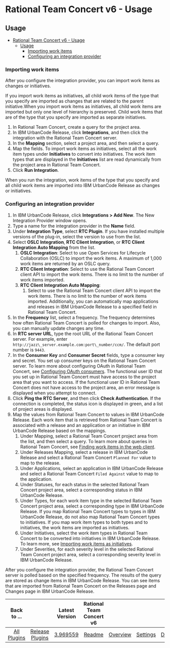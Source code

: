 
# Rational Team Concert v6 - Usage

## Usage

- [Rational Team Concert v6 - Usage](#rational-team-concert-v6---usage)
  - [Usage](#usage)
    - [Importing work items](#importing-work-items)
    - [Configuring an integration provider](#configuring-an-integration-provider)

### Importing work items

After you configure the integration provider, you can import work items as changes or initiatives.

If you import work items as initiatives, all child work items of the type that you specify are imported as changes
that are related to the parent initiative.When you import work items as initiatives, all child work items are imported
but only one level of hierarchy is preserved. Child work items that are of the type that you specify are imported as
separate initiatives.

1. In Rational Team Concert, create a query for the project area.
2. In IBM UrbanCode Release,
click **Integrations**, and then click the integration with the Rational Team Concert server.
3. In the **Mapping** section, select a project area, and then select a query.
4. Map the fields. To import work items as initiatives, select all the work item types under **Initiatives** to convert into initiatives. The work item types that are displayed in the **Initiatives** list are read dynamically from the project area in Rational Team Concert.
5. Click **Run Integration**.

When you run the integration, work items of the type that you specify and all child work items are imported into IBM
UrbanCode Release as changes or initiatives.

### Configuring an integration provider

1. In IBM UrbanCode Release, click **Integrations > Add New**. The New Integration Provider window opens.
2. Type a name for the integration provider in the **Name** field.
3. Under **Integration Type**, select **RTC Plugin**. If you have installed multiple versions of the plug-in, select the version to use from the list.
4. Select **OSLC Integration**, **RTC Client Integration**, or **RTC Client Integration Auto Mapping** from the list.
   1. **OSLC Integration**: Select to use Open Services for Lifecycle Collaboration (OSLC) to import the work items. A maximum of 1,000 work items are returned by an OSLC query.
   2. **RTC Client Integration**: Select to use the Rational Team Concert client API to import the work items. There is no limit to the number of work items imported.
   3. **RTC Client Integration Auto Mapping**:
      1. Select to use the Rational Team Concert client API to import the work items. There is no limit to the number of work items imported. Additionally, you can automatically map applications and releases in IBM UrbanCode Release to a specified field in Rational Team Concert.
5. In the **Frequency** list, select a frequency. The frequency determines how often Rational Team Concert is polled for changes to import. Also, you can manually update changes any time.
6. In **RTC server URL**, type the root URL of the Rational Team Concert server. For example, enter `http://jazz\_server.example.com:port\_number/ccm/`. The default port number is `9443`.
7. In the **Consumer Key** and **Consumer Secret** fields, type a consumer key and secret. You set up consumer keys on the Rational Team Concert server. To learn more about configuring OAuth in Rational Team Concert, see [Configuring OAuth consumers](http://pic.dhe.ibm.com/infocenter/clmhelp/v4r0/topic/com.ibm.jazz.repository.web.admin.doc/topics/c_configuring_oauth.html "(Opens in a new tab or window)"). The functional user ID that you set up in Rational Team Concert must have access to the project area that you want to access. If the functional user ID in Rational Team Concert does not have access to the project area, an error message is displayed when you attempt to connect.
8. Click **Ping the RTC Server**, and then click **Check Authentication**. If the connection is completed, the status icon is displayed in green, and a list of project areas is displayed.
9. Map the values from Rational Team Concert to values in IBM UrbanCode Release. Each work
item that is retrieved from Rational Team Concert is associated with a release and an application or an initiative in
IBM UrbanCode Release based on the mappings.
   1. Under Mapping, select a Rational Team Concert project area from the list, and then select a query. To learn more about queries in Rational Team Concert, see [Finding work items in the web client](http://pic.dhe.ibm.com/infocenter/clmhelp/v4r0/topic/com.ibm.team.workitem.doc/topics/t_finding_work_items_web.html "(Opens in a new tab or window)").
   2. Under Releases Mapping, select a release in IBM UrbanCode Release and select a Rational Team Concert `Planned For` value to map to the release.
   3. Under Applications, select an application in IBM UrbanCode Release and select a Rational Team Concert `Filed Against` value to map to the application.
   4. Under Statuses, for each status in the selected Rational Team Concert project area, select a corresponding status in IBM UrbanCode Release.
   5. Under Types, for each work item type in the selected Rational Team Concert project area, select a corresponding type in IBM UrbanCode Release. If you map Rational Team Concert types to types in IBM UrbanCode Release, do not also map Rational Team Concert types to initiatives. If you map work item types to both types and to initiatives, the work items are imported as initiatives.
   6. Under Initiatives, select the work item types in Rational Team Concert to be converted into initiatives in IBM UrbanCode Release. To learn more, see [Importing work items as initiatives](http://www-01.ibm.com/support/knowledgecenter/SS4GCC_6.1.1/com.ibm.urelease.doc/topics/t_importingtoinitiatives.html?lang=en-us "You can import work items from IBM Rational Team Concert as initiatives. During the import process, work items of the type that you specify are imported as initiatives. Additionally, all child work items of the type that you specifyare imported as changes that are related to the parent initiative.").
   7. Under Severities, for each severity level in the selected Rational Team Concert project area, select a corresponding severity level in IBM UrbanCode Release.

After you configure the integration provider, the Rational Team Concert server is polled based on the specified frequency. The results of the query are stored as change items in IBM UrbanCode Release. You can see items that are imported from Rational Team Concert on the Releases page and Changes page in IBM UrbanCode Release.

|Back to ...||Latest Version|Rational Team Concert v6 ||||
| :---: | :---: | :---: | :---: | :---: | :---: | :---: |
|[All Plugins](../../index.md)|[Release Plugins](../README.md)|[3.969559](https://raw.githubusercontent.com/UrbanCode/IBM-UCR-PLUGINS/main/files/RTC/ucr-plugin-rtc-3.969559.zip)|[Readme](README.md)|[Overview](overview.md)|[Settings](settings.md)|[Downloads](downloads.md)|
